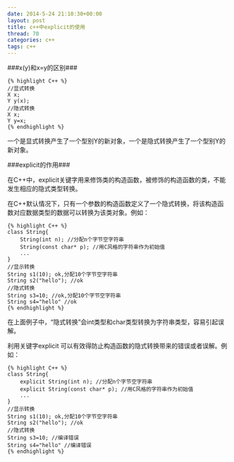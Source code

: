 ```yaml
---
date: 2014-5-24 21:10:30+00:00
layout: post
title: c++中explicit的使用
thread: 70
categories: c++
tags: c++
---
```


###x(y)和x=y的区别###

	{% highlight C++ %}
	//显式转换
	X x;
	Y y(x);
	//隐式转换
	X x;
	Y y=x;
	{% endhighlight %}

一个是显式转换产生了一个型别Y的新对象，一个是隐式转换产生了一个型别Y的新对象。

###explicit的作用###

在C++中，explicit关键字用来修饰类的构造函数，被修饰的构造函数的类，不能发生相应的隐式类型转换。

在C++默认情况下，只有一个参数的构造函数定义了一个隐式转换，将该构造函数对应数据类型的数据可以转换为该类对象。例如：

	{% highlight C++ %}
	class String{
		String(int n); //分配n个字节空字符串
		String(const char* p); //用C风格的字符串作为初始值
		...
	}
	//显示转换
	String s1(10); ok,分配10个字节空字符串
	String s2("hello"); //ok
	//隐式转换
	String s3=10; //ok,分配10个字节空字符串
	String s4="hello" //ok
	{% endhighlight %}

在上面例子中，“隐式转换”会int类型和char类型转换为字符串类型，容易引起误解。

利用关键字explicit 可以有效得防止构造函数的隐式转换带来的错误或者误解。例如：

	{% highlight C++ %}
	class String{
		explicit String(int n); //分配n个字节空字符串
		explicit String(const char* p); //用C风格的字符串作为初始值
		...
	}
	//显示转换
	String s1(10); ok,分配10个字节空字符串
	String s2("hello"); //ok
	//隐式转换
	String s3=10; //编译错误
	String s4="hello" //编译错误
	{% endhighlight %}
		